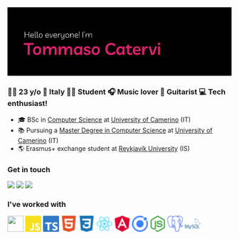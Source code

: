 <img src="images/readme_banner.png">

### 👨‍💻 23 y/o  📍 Italy  👨‍🎓 Student 🎧 Music lover  🎸 Guitarist  💻 Tech enthusiast!

<!-- ### At the moment I'm -->
- 🎓 BSc in [Computer Science](http://www.cs.unicam.it) at [University of Camerino](http://www.unicam.it/) (IT)
- 📚 Pursuing a [Master Degree in Computer Science](http://www.cs.unicam.it) at [University of Camerino](http://www.unicam.it/) (IT)
- 🌎 Erasmus+ exchange student at [Reykjavík University](https://en.ru.is) (IS)


### Get in touch
<!-- [<img alt="Instagram" src="images/icons/instagram.svg" width="32" height="32"/>][instagram] [<img alt="Facebook" src="images/icons/facebook.svg" width="32" height="32"/>][facebook] -->
[![](https://img.shields.io/badge/-LinkedIn-0077B5?style=for-the-badge&logo=Linkedin&logoColor=white&color=0077b5)][linkedin]
[![](https://img.shields.io/badge/-Instagram-0077B5?style=for-the-badge&logo=Instagram&logoColor=white&color=AC4142)][instagram]
[![](https://img.shields.io/badge/-Facebook-0077B5?style=for-the-badge&logo=Facebook&logoColor=white&color=4867aa)][facebook]

### I've worked with
<p float="left">
  <img src="images/icons/png/java.svg" width="36" height="36"/>
  <img src="images/icons/png/javascript.png" width="36" height="36"/>
  <img src="images/icons/png/typescript.png" width="36" height="36"/>
  <img src="images/icons/png/html5.png" width="36" height="36"/>
  <img src="images/icons/png/css3.png" width="36" height="36"/>
  <img src="images/icons/png/react.png" width="36" height="36"/>
  <img src="images/icons/png/angular.png" width="36" height="36"/>
  <img src="images/icons/png/ionic.png" width="36" height="36"/>
  <img src="images/icons/png/nodedotjs.png" width="36" height="36"/>
  <img src="images/icons/png/postgresql.png" width="36" height="36"/>
  <img src="images/icons/png/mysql.png" width="36" height="36"/>
</p>

[instagram]: https://www.instagram.com/tommaso.catervi/
[facebook]: https://www.facebook.com/tommaso.catervi/
[linkedin]: https://www.linkedin.com/in/tommasocatervi/
